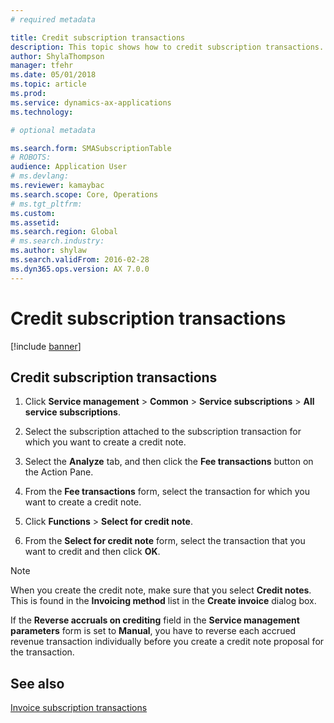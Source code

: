 ```yaml
---
# required metadata

title: Credit subscription transactions  
description: This topic shows how to credit subscription transactions.
author: ShylaThompson
manager: tfehr
ms.date: 05/01/2018
ms.topic: article
ms.prod: 
ms.service: dynamics-ax-applications
ms.technology: 

# optional metadata

ms.search.form: SMASubscriptionTable
# ROBOTS: 
audience: Application User
# ms.devlang: 
ms.reviewer: kamaybac
ms.search.scope: Core, Operations
# ms.tgt_pltfrm: 
ms.custom: 
ms.assetid: 
ms.search.region: Global
# ms.search.industry: 
ms.author: shylaw
ms.search.validFrom: 2016-02-28
ms.dyn365.ops.version: AX 7.0.0
---
```


# Credit subscription transactions 

[!include [banner](../includes/banner.md)]


## Credit subscription transactions

1.  Click **Service management** \> **Common** \> **Service subscriptions** \> **All service subscriptions**.

2.  Select the subscription attached to the subscription transaction for which you want to create a credit note.

3.  Select the **Analyze** tab, and then click the **Fee transactions** button on the Action Pane.

4.  From the **Fee transactions** form, select the transaction for which you want to create a credit note.

5.  Click **Functions** \> **Select for credit note**.

6.  From the **Select for credit note** form, select the transaction that you want to credit and then click **OK**.


> [!NOTE]
> <P>When you create the credit note, make sure that you select <STRONG>Credit notes</STRONG>. This is found in the <STRONG>Invoicing method</STRONG> list in the <STRONG>Create invoice</STRONG> dialog box.</P>

If the **Reverse accruals on crediting** field in the **Service management parameters** form is set to **Manual**, you have to reverse each accrued revenue transaction individually before you create a credit note proposal for the transaction.

## See also

[Invoice subscription transactions](invoice-subscription-transactions.md)


 
